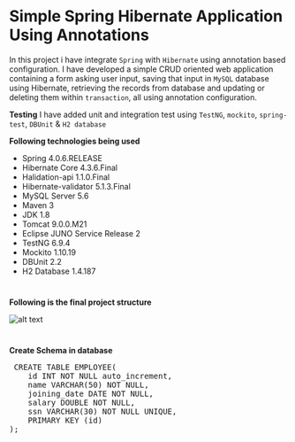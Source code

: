 # Simple Spring Hibernate Application Using Annotations

In this project i have integrate `Spring` with `Hibernate` using annotation based configuration. 
I have developed a simple CRUD oriented web application containing a form asking user input, saving that input in `MySQL` database using Hibernate, 
retrieving the records from database and updating or deleting them within `transaction`, all using annotation configuration.

**Testing** I have added unit and integration test using `TestNG`, `mockito`, `spring-test`, `DBUnit` & `H2 database`

**Following technologies being used**

- Spring 4.0.6.RELEASE
- Hibernate Core 4.3.6.Final
- Halidation-api 1.1.0.Final
- Hibernate-validator 5.1.3.Final
- MySQL Server 5.6
- Maven 3
- JDK 1.8
- Tomcat 9.0.0.M21
- Eclipse JUNO Service Release 2
- TestNG 6.9.4
- Mockito 1.10.19
- DBUnit 2.2
- H2 Database 1.4.187
#
**Following is the final project structure**

![alt text][structure]

[structure]: https://lh4.googleusercontent.com/eYZUTbIvHhZ3Vig-nV2UvJpZcpr4zpcYa6ZJB72mASsMXC86BtnYHn37RF2T58Vq7bVf2nzTXfiyyXE "project structure"

#
**Create Schema in database**
<pre> CREATE TABLE EMPLOYEE(
    id INT NOT NULL auto_increment, 
    name VARCHAR(50) NOT NULL,
    joining_date DATE NOT NULL,
    salary DOUBLE NOT NULL,
    ssn VARCHAR(30) NOT NULL UNIQUE,
    PRIMARY KEY (id)
); </pre>
#
